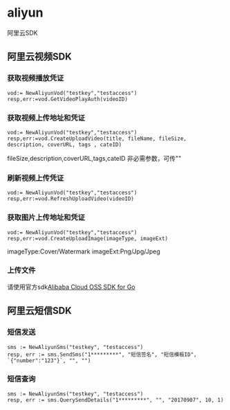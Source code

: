 # aliyun
阿里云SDK

## 阿里云视频SDK

### 获取视频播放凭证
```golang
vod:= NewAliyunVod("testkey","testaccess")
resp,err:=vod.GetVideoPlayAuth(videoID)
```

### 获取视频上传地址和凭证
```golang
vod:= NewAliyunVod("testkey","testaccess")
resp,err:=vod.CreateUploadVideo(title, fileName, fileSize, description, coverURL, tags , cateID)
```
fileSize,description,coverURL,tags,cateID 非必需参数，可传""

### 刷新视频上传凭证
```golang
vod:= NewAliyunVod("testkey","testaccess")
resp,err:=vod.RefreshUploadVideo(videoID)
```

### 获取图片上传地址和凭证
```golang
vod:= NewAliyunVod("testkey","testaccess")
resp,err:=vod.CreateUploadImage(imageType, imageExt)
```
imageType:Cover/Watermark
imageExt:Png/Jpg/Jpeg

### 上传文件
请使用官方sdk[Alibaba Cloud OSS SDK for Go](https://github.com/aliyun/aliyun-oss-go-sdk)

## 阿里云短信SDK

### 短信发送
```golang
sms := NewAliyunSms("testkey", "testaccess")
resp, err := sms.SendSms("1*********", "短信签名", "短信模板ID", `{"number":"123"}`, "", "")
```

### 短信查询
```golang
sms := NewAliyunSms("testkey", "testaccess")
resp, err := sms.QuerySendDetails("1*********", "", "20170907", 10, 1)
```